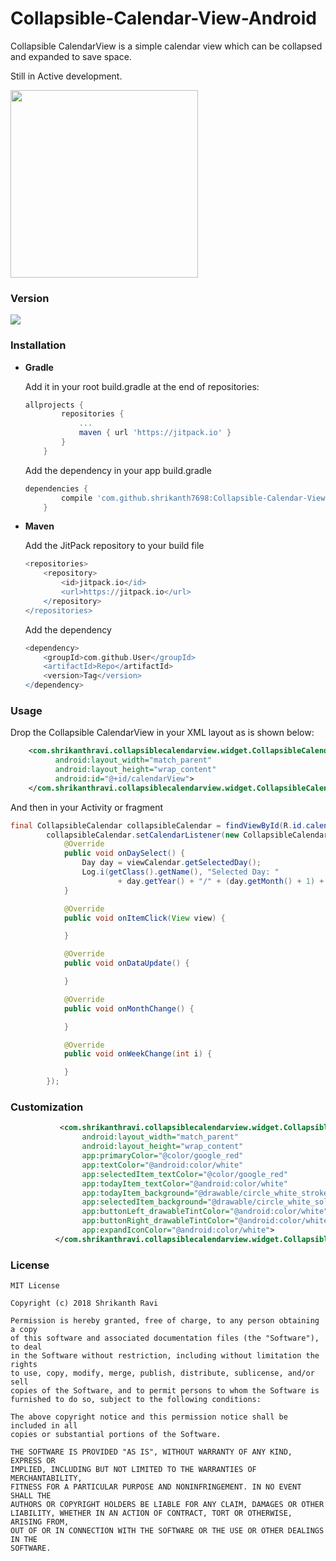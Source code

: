 # Collapsible-Calendar-View-Android
Collapsible CalendarView is a simple calendar view which can be collapsed and expanded to save space.

Still in Active development.

<img src="https://drive.google.com/uc?id=1tOocqnS0pI6V07-JROte0Rx7vqMqFmPg" width="300" >

### Version
[![](https://jitpack.io/v/shrikanth7698/Collapsible-Calendar-View-Android.svg)](https://jitpack.io/#shrikanth7698/Collapsible-Calendar-View-Android)

### Installation

* **Gradle**

	Add it in your root build.gradle at the end of repositories:
	```gradle
	allprojects {
			repositories {
				...
				maven { url 'https://jitpack.io' }
			}
		}
	```

	Add the dependency in your app build.gradle
	```gradle
	dependencies {
			compile 'com.github.shrikanth7698:Collapsible-Calendar-View-Android:v0.0.1'
		}
	```

* **Maven**

	Add the JitPack repository to your build file
	```gradle
	<repositories>
		<repository>
		    <id>jitpack.io</id>
		    <url>https://jitpack.io</url>
		</repository>
	</repositories>
	```

	Add the dependency
	```gradle
	<dependency>
	    <groupId>com.github.User</groupId>
	    <artifactId>Repo</artifactId>
	    <version>Tag</version>
	</dependency>
	```



### Usage

Drop the Collapsible CalendarView in your XML layout as is shown below:
```xml
    <com.shrikanthravi.collapsiblecalendarview.widget.CollapsibleCalendar
          android:layout_width="match_parent"
          android:layout_height="wrap_content"
          android:id="@+id/calendarView">
    </com.shrikanthravi.collapsiblecalendarview.widget.CollapsibleCalendar>
```

And then in your Activity or fragment
```java
final CollapsibleCalendar collapsibleCalendar = findViewById(R.id.calendarView);
        collapsibleCalendar.setCalendarListener(new CollapsibleCalendar.CalendarListener() {
            @Override
            public void onDaySelect() {
                Day day = viewCalendar.getSelectedDay();
                Log.i(getClass().getName(), "Selected Day: "
                        + day.getYear() + "/" + (day.getMonth() + 1) + "/" + day.getDay());
            }

            @Override
            public void onItemClick(View view) {

            }

            @Override
            public void onDataUpdate() {

            }

            @Override
            public void onMonthChange() {

            }

            @Override
            public void onWeekChange(int i) {

            }
        });
```

### Customization


```xml
           <com.shrikanthravi.collapsiblecalendarview.widget.CollapsibleCalendar
                android:layout_width="match_parent"
                android:layout_height="wrap_content"
                app:primaryColor="@color/google_red"
                app:textColor="@android:color/white"
                app:selectedItem_textColor="@color/google_red"
                app:todayItem_textColor="@android:color/white"
                app:todayItem_background="@drawable/circle_white_stroke_background"
                app:selectedItem_background="@drawable/circle_white_solid_background"
                app:buttonLeft_drawableTintColor="@android:color/white"
                app:buttonRight_drawableTintColor="@android:color/white"
                app:expandIconColor="@android:color/white">
          </com.shrikanthravi.collapsiblecalendarview.widget.CollapsibleCalendar>
```



### License
```
MIT License

Copyright (c) 2018 Shrikanth Ravi

Permission is hereby granted, free of charge, to any person obtaining a copy
of this software and associated documentation files (the "Software"), to deal
in the Software without restriction, including without limitation the rights
to use, copy, modify, merge, publish, distribute, sublicense, and/or sell
copies of the Software, and to permit persons to whom the Software is
furnished to do so, subject to the following conditions:

The above copyright notice and this permission notice shall be included in all
copies or substantial portions of the Software.

THE SOFTWARE IS PROVIDED "AS IS", WITHOUT WARRANTY OF ANY KIND, EXPRESS OR
IMPLIED, INCLUDING BUT NOT LIMITED TO THE WARRANTIES OF MERCHANTABILITY,
FITNESS FOR A PARTICULAR PURPOSE AND NONINFRINGEMENT. IN NO EVENT SHALL THE
AUTHORS OR COPYRIGHT HOLDERS BE LIABLE FOR ANY CLAIM, DAMAGES OR OTHER
LIABILITY, WHETHER IN AN ACTION OF CONTRACT, TORT OR OTHERWISE, ARISING FROM,
OUT OF OR IN CONNECTION WITH THE SOFTWARE OR THE USE OR OTHER DEALINGS IN THE
SOFTWARE.
```


